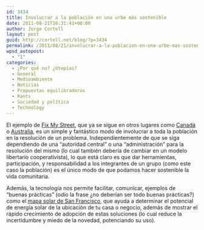 ```yaml
---
id: 3434
title: Involucrar a la población en una urbe más sostenible
date: 2011-08-21T16:31:41+00:00
author: Jorge Cortell
layout: post
guid: http://cortell.net/blog/?p=3434
permalink: /2011/08/21/involucrar-a-la-poblacion-en-una-urbe-mas-sostenible/
wpsd_autopost:
  - "1"
categories:
  - ¿Por qué no? ¿Utopías?
  - General
  - Medioambiente
  - Noticias
  - Propuestas equilibradoras
  - Rants
  - Sociedad y polí­tica
  - Technology
---
```

El ejemplo de <a title="http://www.mysociety.org/projects/fixmystreet/" href="http://www.mysociety.org/projects/fixmystreet/" target="_blank">Fix My Street</a>, que ya se sigue en otros lugares como <a title="http://fixmystreet.ca/about/" href="http://fixmystreet.ca/about/" target="_blank">Canadá</a> o <a title="http://www.gcc.asn.au/Fix-My-Street/Fix-My-Street/fix-my-street.html" href="http://www.gcc.asn.au/Fix-My-Street/Fix-My-Street/fix-my-street.html" target="_blank">Australia</a>, es un simple y fantástico modo de involucrar a toda la población en la resolución de un problema. Independientemente de que se siga dependiendo de una &#8220;autoridad central&#8221; o una &#8220;administración&#8221; para la resolución del mismo (lo cual también debería de cambiar en un modelo libertario cooperativista), lo que está claro es que dar herramientas, participación, y responsabilidad a los integrantes de un grupo (como este caso la población) es el único modo de que podamos hacer sostenible la vida comunitaria.

Además, la tecnología nos permite facilitar, comunicar, ejemplos de &#8220;buenas prácticas&#8221; (odio la frase ¿no deberían ser todo buenas prácticas?) como el <a title="http://sf.solarmap.org/" href="http://sf.solarmap.org/" target="_blank">mapa solar de San Francisco</a>, que ayuda a determinar el potencial de energía solar de la ubicación de tu casa o negocio, además de mostrar el rápido crecimiento de adopción de estas soluciones (lo cual reduce la incertidumbre y miedo de la novedad, potenciando su uso).